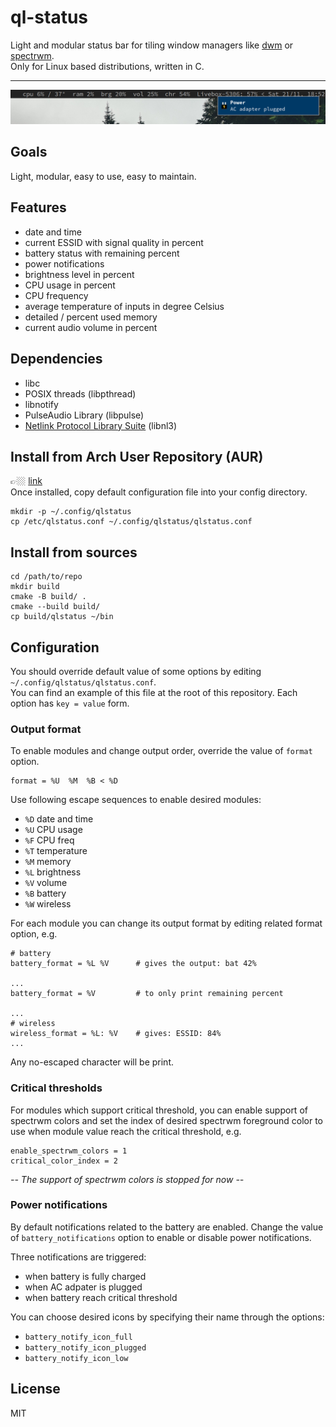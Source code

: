 # ql-status
Light and modular status bar for tiling window managers like [dwm](https://dwm.suckless.org/) or [spectrwm](https://github.com/conformal/spectrwm).  
Only for Linux based distributions, written in C.

---
![alt text](https://raw.githubusercontent.com/qlem/qlstatus/master/screenshot.png)

## Goals
Light, modular, easy to use, easy to maintain.

## Features
- date and time
- current ESSID with signal quality in percent
- battery status with remaining percent
- power notifications
- brightness level in percent
- CPU usage in percent
- CPU frequency
- average temperature of inputs in degree Celsius
- detailed / percent used memory
- current audio volume in percent

## Dependencies
- libc
- POSIX threads (libpthread)
- libnotify
- PulseAudio Library (libpulse)
- [Netlink Protocol Library Suite](https://www.infradead.org/~tgr/libnl/) (libnl3)

## Install from Arch User Repository (AUR)
👉🏼  [link](https://aur.archlinux.org/packages/qlstatus/)  
Once installed, copy default configuration file into your config directory.
```
mkdir -p ~/.config/qlstatus
cp /etc/qlstatus.conf ~/.config/qlstatus/qlstatus.conf
```

## Install from sources
```
cd /path/to/repo
mkdir build
cmake -B build/ .
cmake --build build/
cp build/qlstatus ~/bin
```

## Configuration
You should override default value of some options by editing `~/.config/qlstatus/qlstatus.conf`.  
You can find an example of this file at the root of this repository. Each option has `key = value` form.

### Output format
To enable modules and change output order, override the value of `format` option.
```
format = %U  %M  %B < %D
```

Use following escape sequences to enable desired modules:
- `%D` date and time
- `%U` CPU usage
- `%F` CPU freq
- `%T` temperature
- `%M` memory
- `%L` brightness
- `%V` volume
- `%B` battery
- `%W` wireless

For each module you can change its output format by editing related format option, e.g.
```
# battery
battery_format = %L %V      # gives the output: bat 42%

...
battery_format = %V         # to only print remaining percent

...
# wireless
wireless_format = %L: %V    # gives: ESSID: 84%
...
```

Any no-escaped character will be print.

### Critical thresholds
For modules which support critical threshold, you can enable support of spectrwm colors and set the index of
desired spectrwm foreground color to use when module value reach the critical threshold, e.g.
```
enable_spectrwm_colors = 1
critical_color_index = 2
```

*-- The support of spectrwm colors is stopped for now --*

### Power notifications
By default notifications related to the battery are enabled. Change the value of `battery_notifications` option
to enable or disable power notifications.

Three notifications are triggered:
- when battery is fully charged
- when AC adpater is plugged
- when battery reach critical threshold

You can choose desired icons by specifying their name through the options:
- `battery_notify_icon_full`
- `battery_notify_icon_plugged`
- `battery_notify_icon_low`

## License
MIT
